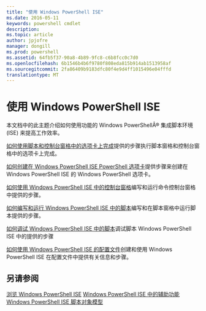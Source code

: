 ```yaml
---
title: "使用 Windows PowerShell ISE"
ms.date: 2016-05-11
keywords: powershell cmdlet
description: 
ms.topic: article
author: jpjofre
manager: dongill
ms.prod: powershell
ms.assetid: 64fb5f37-90a8-4b89-9fc8-c6b8fcc0c7d0
ms.openlocfilehash: 6b1546b4b6f9780f808eda815b914ab1513958af
ms.sourcegitcommit: 2fa86409b9183dfc80f4e9d4ff1015496e04fffd
translationtype: MT
---
```

# 使用 Windows PowerShell ISE
本文档中的此主题介绍如何使用功能的 Windows PowerShellÂ® 集成脚本环境 (ISE) 来提高工作效率。

[如何使用脚本和控制台窗格中的选项卡上完成](How-to-Use-Tab-Completion-in-the-Script-Pane-and-Console-Pane.md)提供的步骤执行脚本窗格和控制台窗格中的选项卡上完成。

[如何创建在 Windows PowerShell ISE PowerShell 选项卡](How-to-Create-a-PowerShell-Tab-in-Windows-PowerShell-ISE.md)提供步骤来创建在 Windows PowerShell ISE 的 Windows PowerShell 选项卡。

[如何使用 Windows PowerShell ISE 中的控制台窗格](How-to-Use-the-Console-Pane-in-the-Windows-PowerShell-ISE.md)编写和运行命令控制台窗格中提供的步骤。

[如何编写和运行 Windows PowerShell ISE 中的脚本](How-to-Write-and-Run-Scripts-in-the-Windows-PowerShell-ISE.md)编写和在脚本窗格中运行脚本提供的步骤。

[如何调试 Windows PowerShell ISE 中的脚本](How-to-Debug-Scripts-in-Windows-PowerShell-ISE.md)调试脚本 Windows PowerShell ISE 中的提供的步骤

[如何使用 Windows PowerShell ISE 的配置文件](How-to-Use-Profiles-in-Windows-PowerShell-ISE.md)创建和使用 Windows PowerShell ISE 在配置文件中提供有关信息和步骤。

## 另请参阅
[浏览 Windows PowerShell ISE](../../getting-started/fundamental/Exploring-the-Windows-PowerShell-ISE.md)
[Windows PowerShell ISE 中的辅助功能](../../setup/Accessibility-in-Windows-PowerShell-ISE.md)
[Windows PowerShell ISE 脚本对象模型](https://technet.microsoft.com/en-us/library/69b047d0-da79-413e-b948-8e45d05d1f85)

